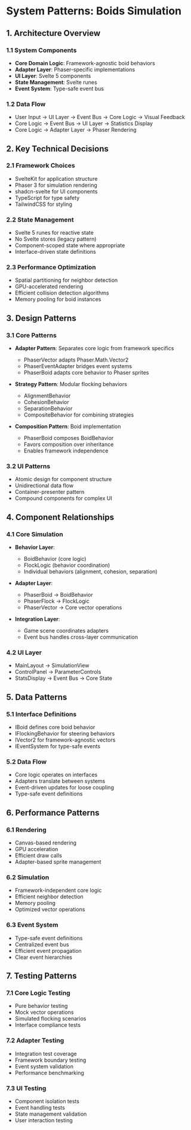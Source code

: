 # System Patterns: Boids Simulation

## 1. Architecture Overview

### 1.1 System Components

- **Core Domain Logic**: Framework-agnostic boid behaviors
- **Adapter Layer**: Phaser-specific implementations
- **UI Layer**: Svelte 5 components
- **State Management**: Svelte runes
- **Event System**: Type-safe event bus

### 1.2 Data Flow

- User Input → UI Layer → Event Bus → Core Logic → Visual Feedback
- Core Logic → Event Bus → UI Layer → Statistics Display
- Core Logic → Adapter Layer → Phaser Rendering

## 2. Key Technical Decisions

### 2.1 Framework Choices

- SvelteKit for application structure
- Phaser 3 for simulation rendering
- shadcn-svelte for UI components
- TypeScript for type safety
- TailwindCSS for styling

### 2.2 State Management

- Svelte 5 runes for reactive state
- No Svelte stores (legacy pattern)
- Component-scoped state where appropriate
- Interface-driven state definitions

### 2.3 Performance Optimization

- Spatial partitioning for neighbor detection
- GPU-accelerated rendering
- Efficient collision detection algorithms
- Memory pooling for boid instances

## 3. Design Patterns

### 3.1 Core Patterns

- **Adapter Pattern**: Separates core logic from framework specifics
  - PhaserVector adapts Phaser.Math.Vector2
  - PhaserEventAdapter bridges event systems
  - PhaserBoid adapts core behavior to Phaser sprites

- **Strategy Pattern**: Modular flocking behaviors
  - AlignmentBehavior
  - CohesionBehavior
  - SeparationBehavior
  - CompositeBehavior for combining strategies

- **Composition Pattern**: Boid implementation
  - PhaserBoid composes BoidBehavior
  - Favors composition over inheritance
  - Enables framework independence

### 3.2 UI Patterns

- Atomic design for component structure
- Unidirectional data flow
- Container-presenter pattern
- Compound components for complex UI

## 4. Component Relationships

### 4.1 Core Simulation

- **Behavior Layer**:
  - BoidBehavior (core logic)
  - FlockLogic (behavior coordination)
  - Individual behaviors (alignment, cohesion, separation)

- **Adapter Layer**:
  - PhaserBoid → BoidBehavior
  - PhaserFlock → FlockLogic
  - PhaserVector → Core vector operations

- **Integration Layer**:
  - Game scene coordinates adapters
  - Event bus handles cross-layer communication

### 4.2 UI Layer

- MainLayout → SimulationView
- ControlPanel → ParameterControls
- StatsDisplay → Event Bus → Core State

## 5. Data Patterns

### 5.1 Interface Definitions

- IBoid defines core boid behavior
- IFlockingBehavior for steering behaviors
- IVector2 for framework-agnostic vectors
- IEventSystem for type-safe events

### 5.2 Data Flow

- Core logic operates on interfaces
- Adapters translate between systems
- Event-driven updates for loose coupling
- Type-safe event definitions

## 6. Performance Patterns

### 6.1 Rendering

- Canvas-based rendering
- GPU acceleration
- Efficient draw calls
- Adapter-based sprite management

### 6.2 Simulation

- Framework-independent core logic
- Efficient neighbor detection
- Memory pooling
- Optimized vector operations

### 6.3 Event System

- Type-safe event definitions
- Centralized event bus
- Efficient event propagation
- Clear event hierarchies

## 7. Testing Patterns

### 7.1 Core Logic Testing

- Pure behavior testing
- Mock vector operations
- Simulated flocking scenarios
- Interface compliance tests

### 7.2 Adapter Testing

- Integration test coverage
- Framework boundary testing
- Event system validation
- Performance benchmarking

### 7.3 UI Testing

- Component isolation tests
- Event handling tests
- State management validation
- User interaction testing
